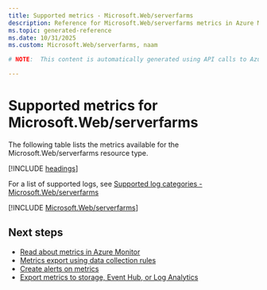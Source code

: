 ```yaml
---
title: Supported metrics - Microsoft.Web/serverfarms
description: Reference for Microsoft.Web/serverfarms metrics in Azure Monitor.
ms.topic: generated-reference
ms.date: 10/31/2025
ms.custom: Microsoft.Web/serverfarms, naam

# NOTE:  This content is automatically generated using API calls to Azure. Any edits made on these files will be overwritten in the next run of the script. 

---
```


  
# Supported metrics for Microsoft.Web/serverfarms
  
The following table lists the metrics available for the Microsoft.Web/serverfarms resource type.  
  
  
[!INCLUDE [headings](~/reusable-content/ce-skilling/azure/includes/azure-monitor/reference/metrics/metrics-headings.md)]  
  
  
  
For a list of supported logs, see [Supported log categories - Microsoft.Web/serverfarms](../supported-logs/microsoft-web-serverfarms-logs.md)  
  
 

[!INCLUDE [Microsoft.Web/serverfarms](~/reusable-content/ce-skilling/azure/includes/azure-monitor/reference/metrics/microsoft-web-serverfarms-metrics-include.md)]  



## Next steps

- [Read about metrics in Azure Monitor](/azure/azure-monitor/data-platform)
- [Metrics export using data collection rules](/azure/azure-monitor/essentials/data-collection-metrics)
- [Create alerts on metrics](/azure/azure-monitor/alerts/alerts-overview)
- [Export metrics to storage, Event Hub, or Log Analytics](/azure/azure-monitor/essentials/platform-logs-overview)
